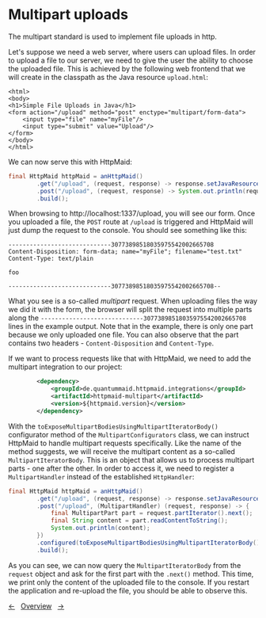 # Multipart uploads
The multipart standard is used to implement file uploads in http.

Let's suppose we need a web server, where users can upload files. 
In order to upload a file to our server, we need to give the user the
ability to choose the uploaded file. This is achieved by the following web frontend that we will create
in the classpath as the Java resource `upload.html`:
<!---[CodeSnippet] (file=../examples/documentation/src/test/java/de/quantummaid/httpmaid/documentation/multipart/upload.html)-->
```
<html>
<body>
<h1>Simple File Uploads in Java</h1>
<form action="/upload" method="post" enctype="multipart/form-data">
    <input type="file" name="myFile"/>
    <input type="submit" value="Upload"/>
</form>
</body>
</html>
```

We can now serve this with HttpMaid:
<!---[CodeSnippet] (multipart)-->
```java
final HttpMaid httpMaid = anHttpMaid()
        .get("/upload", (request, response) -> response.setJavaResourceAsBody("upload.html"))
        .post("/upload", (request, response) -> System.out.println(request.bodyString()))
        .build();
```

When browsing to http://localhost:1337/upload, you will see our form. Once you uploaded a file,
the `POST` route at `/upload` is triggered and HttpMaid will just dump the request to the console.
You should see something like this:

```
-----------------------------30773898518035975542002665708
Content-Disposition: form-data; name="myFile"; filename="test.txt"
Content-Type: text/plain

foo

-----------------------------30773898518035975542002665708--
```

What you see is a so-called *multipart* request. When uploading files the way we did it with the form,
the browser will split the request into multiple parts along the `-----------------------------30773898518035975542002665708`
lines in the example output. Note that in the example, there is only one part because we only uploaded one file.
You can also observe that the part contains two headers - `Content-Disposition` and `Content-Type`.

If we want to process requests like that with HttpMaid, we need to add the multipart integration to our project:

```xml
        <dependency>
            <groupId>de.quantummaid.httpmaid.integrations</groupId>
            <artifactId>httpmaid-multipart</artifactId>
            <version>${httpmaid.version}</version>
        </dependency>
```
With the `toExposeMultipartBodiesUsingMultipartIteratorBody()` configurator method of the `MultipartConfigurators` class, we
can instruct HttpMaid to handle multipart requests specifically. Like the name of the method suggests, we will
receive the multipart content as a so-called `MultipartIteratorBody`. This is an object that allows us to process
multipart parts - one after the other. In order to access it, we need to register a `MultipartHandler` instead of
the established `HttpHandler`:
<!---[CodeSnippet] (multipartIterator)-->
```java
final HttpMaid httpMaid = anHttpMaid()
        .get("/upload", (request, response) -> response.setJavaResourceAsBody("upload.html"))
        .post("/upload", (MultipartHandler) (request, response) -> {
            final MultipartPart part = request.partIterator().next();
            final String content = part.readContentToString();
            System.out.println(content);
        })
        .configured(toExposeMultipartBodiesUsingMultipartIteratorBody())
        .build();
```

As you can see, we can now query the `MultipartIteratorBody` from the `request` object and
ask for the first part with the `.next()` method.
This time, we print only the content of the uploaded file to the console.
If you restart the application and re-upload the file, you should be able to observe this.


<!---[Nav]-->
[&larr;](09_AuthenticationAndAuthorization.md)&nbsp;&nbsp;&nbsp;[Overview](../README.md)&nbsp;&nbsp;&nbsp;[&rarr;](11_Marshalling/1_MarshallingForms.md)

